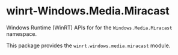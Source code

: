 <!-- warning: Please don't edit this file. It was automatically generated. -->

# winrt-Windows.Media.Miracast

Windows Runtime (WinRT) APIs for for the `Windows.Media.Miracast` namespace.

This package provides the `winrt.windows.media.miracast` module.

